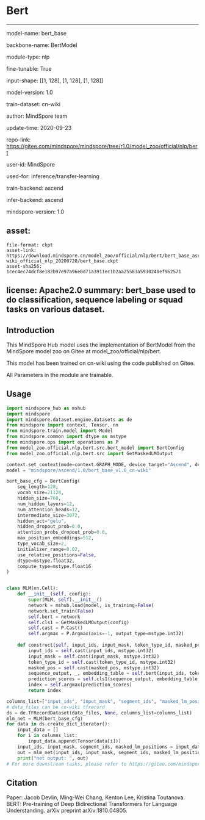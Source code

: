 # Bert

---

model-name: bert_base

backbone-name: BertModel

module-type: nlp

fine-tunable: True

input-shape: [[1, 128], [1, 128], [1, 128]]

model-version: 1.0

train-dataset: cn-wiki


author: MindSpore team

update-time: 2020-09-23

repo-link: https://gitee.com/mindspore/mindspore/tree/r1.0/model_zoo/official/nlp/bert

user-id: MindSpore

used-for: inference/transfer-learning

train-backend: ascend

infer-backend: ascend

mindspore-version: 1.0

asset:
  -
    file-format: ckpt
    asset-link: https://download.mindspore.cn/model_zoo/official/nlp/bert/bert_base_ascend_0.5.0_cn-wiki_official_nlp_20200720/bert_base.ckpt
    asset-sha256: 1cec4ec74dcf8e182b97e97a96e0d71a3911ec1b2aa25583a5930240ef962571

license: Apache2.0
summary: bert_base used to do classification, sequence labeling or squad tasks on various dataset.
---

## Introduction

This MindSpore Hub model uses the implementation of BertModel from the MindSpore model zoo on Gitee at model_zoo/official/nlp/bert.

This model has been trained on cn-wiki using the code published on Gitee.

All Parameters in the module are trainable.

## Usage

```python
import mindspore_hub as mshub
import mindspore
import mindspore.dataset.engine.datasets as de
from mindspore import context, Tensor, nn
from mindspore.train.model import Model
from mindspore.common import dtype as mstype
from mindspore.ops import operations as P
from model_zoo.official.nlp.bert.src.bert_model import BertConfig
from model_zoo.official.nlp.bert.src import GetMaskedLMOutput

context.set_context(mode=context.GRAPH_MODE, device_target="Ascend", device_id=0)
model = "mindspore/ascend/1.0/bert_base_v1.0_cn-wiki"

bert_base_cfg = BertConfig(
    seq_length=128,
    vocab_size=21128,
    hidden_size=768,
    num_hidden_layers=12,
    num_attention_heads=12,
    intermediate_size=3072,
    hidden_act="gelu",
    hidden_dropout_prob=0.0,
    attention_probs_dropout_prob=0.0,
    max_position_embeddings=512,
    type_vocab_size=2,
    initializer_range=0.02,
    use_relative_positions=False,
    dtype=mstype.float32,
    compute_type=mstype.float16
)


class MLM(nn.Cell):
    def __init__(self, config):
        super(MLM, self).__init__()
        network = mshub.load(model, is_training=False)
        network.set_train(False)
        self.bert = network
        self.cls1 = GetMaskedLMOutput(config)
        self.cast = P.Cast()
        self.argmax = P.Argmax(axis=-1, output_type=mstype.int32)
    
    def construct(self, input_ids, input_mask, token_type_id, masked_pos):
        input_ids = self.cast(input_ids, mstype.int32)
        input_mask = self.cast(input_mask, mstype.int32)
        token_type_id = self.cast(token_type_id, mstype.int32)
        masked_pos = self.cast(masked_pos, mstype.int32)
        sequence_output, _, embedding_table = self.bert(input_ids, token_type_id, input_mask)
        prediction_scores = self.cls1(sequence_output, embedding_table, masked_pos)
        index = self.argmax(prediction_scores)
        return index

columns_list=["input_ids", "input_mask", "segment_ids", "masked_lm_positions"]
# data_files can be cn-wiki tfrecord
ds = de.TFRecordDataset(data_files, None, columns_list=columns_list)
mlm_net = MLM(bert_base_cfg)
for data in ds.create_dict_iterator():
    input_data = []
    for i in columns_list:
        input_data.append(Tensor(data[i]))
    input_ids, input_mask, segment_ids, masked_lm_positions = input_data
    out = mlm_net(input_ids, input_mask, segment_ids, masked_lm_positions)
    print("net output: ", out)
# For more downstream tasks, please refer to https://gitee.com/mindspore/mindspore/tree/master/model_zoo/official/nlp/bert
```
 
## Citation
Paper: Jacob Devlin, Ming-Wei Chang, Kenton Lee, Kristina Toutanova. BERT: Pre-training of Deep Bidirectional Transformers for Language Understanding. arXiv preprint arXiv:1810.04805. 
